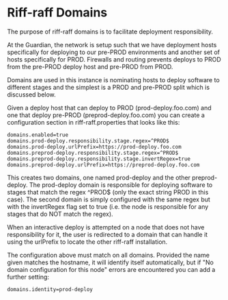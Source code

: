 Riff-raff Domains
=================

The purpose of riff-raff domains is to facilitate deployment responsibility.

At the Guardian, the network is setup such that we have deployment hosts specifically for deploying to our pre-PROD
 environments and another set of hosts specifically for PROD.  Firewalls and routing prevents deploys to PROD from
 the pre-PROD deploy host and pre-PROD from PROD.

Domains are used in this instance is nominating hosts to deploy software to different stages and the simplest is a PROD
and pre-PROD split which is discussed below.

Given a deploy host that can deploy to PROD (prod-deploy.foo.com) and one that deploy pre-PROD (preprod-deploy.foo.com)
 you can create a configuration section in riff-raff.properties that looks like this:

    domains.enabled=true
    domains.prod-deploy.responsibility.stage.regex=^PROD$
    domains.prod-deploy.urlPrefix=https://prod-deploy.foo.com
    domains.preprod-deploy.responsibility.stage.regex=^PROD$
    domains.preprod-deploy.responsibility.stage.invertRegex=true
    domains.preprod-deploy.urlPrefix=https://preprod-deploy.foo.com

This creates two domains, one named prod-deploy and the other preprod-deploy.  The prod-deploy domain is responsible for
deploying software to stages that match the regex ^PROD$ (only the exact string PROD in this case).  The second domain
is simply configured with the same regex but with the invertRegex flag set to true (i.e. the node is responsible
for any stages that do NOT match the regex).

When an interactive deploy is attempted on a node that does not have responsibility for it, the user is redirected to
a domain that can handle it using the urlPrefix to locate the other riff-raff installation.

The configuration above must match on all domains.  Provided the name given matches the hostname, it will identify
itself automatically, but if "No domain configuration for this node" errors are encountered you can add a further
setting:

    domains.identity=prod-deploy
